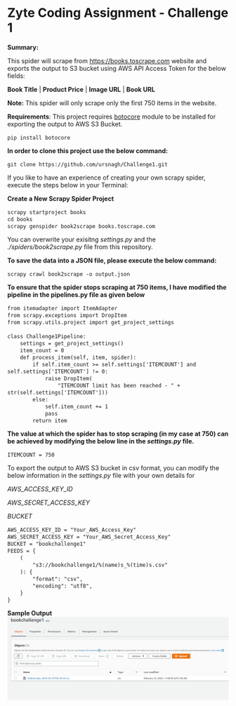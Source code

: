 # Zyte Coding Assignment - Challenge 1
**Summary:**

This spider will scrape from https://books.toscrape.com website and exports the output to S3 bucket using AWS API Access Token for the below fields:

**Book Title**  |  **Product Price**  |  **Image URL**  |  **Book URL**



**Note:** This spider will only scrape only the first 750 items in the website. 

**Requirements**: This project requires [botocore](https://pypi.org/project/botocore) module to be installed for exporting the output to AWS S3 Bucket.

```
pip install botocore
```

**In order to clone this project use the below command:**

```
git clone https://github.com/ursnagh/Challenge1.git
```

If you like to have an experience of creating your own scrapy spider, execute the steps below in your Terminal: 

**Create a New Scrapy Spider Project**

```
scrapy startproject books
cd books
scrapy genspider book2scrape books.toscrape.com
```

You can overwrite your exisitng *settings.py* and the *./spiders/book2scrape.py* file from this repository.

**To save the data into a JSON file, please execute the below command:**

```
scrapy crawl book2scrape -o output.json
```

**To ensure that the spider stops scraping at 750 items, I have modified the pipeline in the pipelines.py file as given below**

```
from itemadapter import ItemAdapter
from scrapy.exceptions import DropItem
from scrapy.utils.project import get_project_settings

class Challenge1Pipeline:
    settings = get_project_settings()
    item_count = 0
    def process_item(self, item, spider):
        if self.item_count >= self.settings['ITEMCOUNT'] and self.settings['ITEMCOUNT'] != 0:
            raise DropItem(
                "ITEMCOUNT limit has been reached - " + str(self.settings['ITEMCOUNT']))
        else:
            self.item_count += 1
            pass
        return item
```

**The value at which the spider has to stop scraping (in my case at 750) can be achieved by modifying the below line in the *settings.py* file.**

```
ITEMCOUNT = 750
```

To export the output to AWS S3 bucket in csv format, you can modify the below information in the *settings.py* file with your own details for 

*AWS_ACCESS_KEY_ID* 

*AWS_SECRET_ACCESS_KEY*

*BUCKET*

```
AWS_ACCESS_KEY_ID = "Your_AWS_Access_Key"
AWS_SECRET_ACCESS_KEY = "Your_AWS_Secret_Access_Key"
BUCKET = "bookchallenge1"
FEEDS = {
    (
        "s3://bookchallenge1/%(name)s_%(time)s.csv"
    ): {
        "format": "csv",
        "encoding": "utf8",
    }
}
```
**Sample Output**
![output](book_challenge.PNG)
